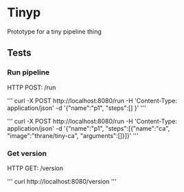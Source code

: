 # Tinyp

Prototype for a tiny pipeline thing



## Tests


### Run pipeline

HTTP POST: /run

'''
curl -X POST http://localhost:8080/run -H 'Content-Type: application/json' -d '{"name":"p1", "steps":[] }'
'''

'''
curl -X POST http://localhost:8080/run -H 'Content-Type: application/json' -d '{"name":"p1", "steps":[{"name":"ca", "image":"thrane/tiny-ca", "arguments":[]}]}'
'''


### Get version

HTTP GET: /version

'''
curl http://localhost:8080/version
'''
